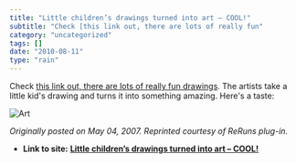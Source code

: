 ```yaml
---
title: "Little children’s drawings turned into art – COOL!"
subtitle: "Check [this link out, there are lots of really fun"
category: "uncategorized"
tags: []
date: "2010-08-11"
type: "rain"
---
```

Check [this link out, there are lots of really fun
drawings](<http://www.linkinn.com/wiki_101.php?add=&id=3192&select=All>). The
artists take a little kid's drawing and turns it into something amazing.
Here's a taste:

![Art](https://i0.wp.com/bp1.blogger.com/_u_vISdtKDO8/RjhNlFVj0pI/AAAAAAAACg8/O6hVihAr8Ek/s1600/01_deti.jpg?w=584)

_Originally posted on May 04, 2007. Reprinted courtesy of ReRuns plug-in._


* **Link to site:** **[Little children’s drawings turned into art – COOL!](None)**